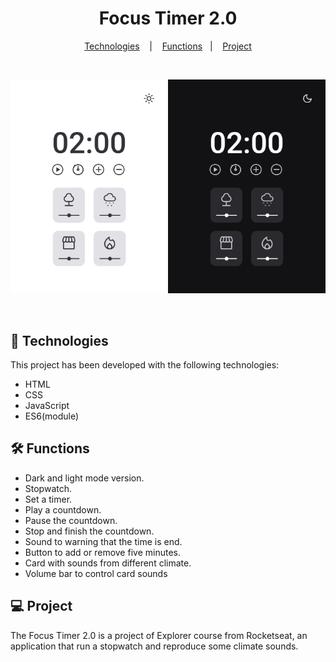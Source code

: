 <h1 align="center"> Focus Timer 2.0</h1>

<p align="center">
  <a href="#-technologies">Technologies</a>
  &nbsp;&nbsp;&nbsp;|&nbsp;&nbsp;&nbsp;
  <a href="#-functions">Functions</a>&nbsp;&nbsp;&nbsp;|&nbsp;&nbsp;&nbsp;
  <a href="#-project">Project</a>
</p>

<br>

<p align="center">
  <img align="left" alt="Focus Timer 2.0" src=".github/preview-light.png" width="50%">
  <img alt="Focus Timer 2.0" src=".github/preview-dark.png" width="50%">
</p>

<br>

## 🚀 Technologies

This project has been developed with the following technologies:

- HTML
- CSS
- JavaScript
- ES6(module)

## 🛠️ Functions

- Dark and light mode version.
- Stopwatch.
- Set a timer.
- Play a countdown.
- Pause the countdown.
- Stop and finish the countdown.
- Sound to warning that the time is end.
- Button to add or remove five minutes.
- Card with sounds from different climate.
- Volume bar to control card sounds

## 💻 Project

The Focus Timer 2.0 is a project of Explorer course from Rocketseat, an application that run a stopwatch and reproduce some climate sounds.
